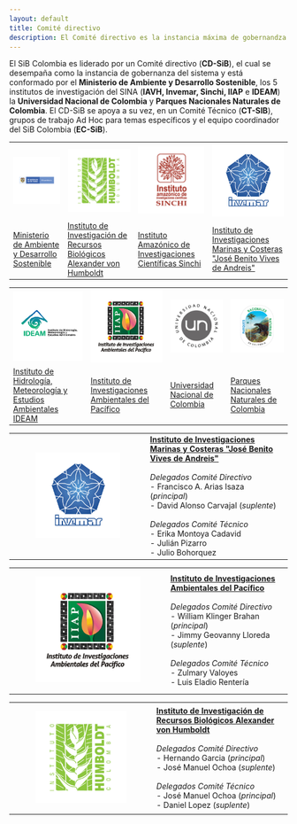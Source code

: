 ```yaml
---
layout: default
title: Comité directivo
description: El Comité directivo es la instancia máxima de gobernandza del SiB Colombia
---
```


El SiB Colombia es liderado por un Comité directivo (**CD-SiB**), el cual se desempaña como la instancia de gobernanza del sistema y está conformado por el **Ministerio de Ambiente y Desarrollo Sostenible**, los 5 institutos de investigación del SINA (**IAVH, Invemar, Sinchi, IIAP** e **IDEAM**) la **Universidad Nacional de Colombia** y **Parques Nacionales Naturales de Colombia**. El CD-SiB se apoya a su vez, en un Comité Técnico (**CT-SIB**), grupos de trabajo Ad Hoc para temas específicos y el equipo coordinador del SiB Colombia (**EC-SiB**).


<table cellspacing="0" cellpadding="0">
  <tr>
    <th class="orga1"><img src="/assets/images/logosEntidades/MADS.png" alt="Avatar" class="profile-pic" style="width:200px"></th>
    <th class="orga2"><img src="/assets/images/logosEntidades/InstitutoHumboldt.jpg" alt="Avatar" class="profile-pic" style="width:200px"></th>
    <th class="orga3"><img src="/assets/images/logosEntidades/SINCHI.jpg" alt="Avatar" class="profile-pic" style="width:200px"></th>
    <th class="orga4"><img src="/assets/images/logosEntidades/Invemar.jpg" alt="Avatar" class="profile-pic" style="width:200px"></th> 
  </tr>
  <tr>
    <td><a href="https://www.minambiente.gov.co/" target="_blank">Ministerio de Ambiente y Desarrollo Sostenible</a></td>
    <td><a href="http://www.humboldt.org.co/es/" target="_blank">Instituto de Investigación de Recursos Biológicos Alexander von Humboldt</a></td>
    <td><a href="https://sinchi.org.co/" target="_blank">Instituto Amazónico de Investigaciones Científicas Sinchi</a></td>
      <td><a href="http://www.invemar.org.co/" target="_blank">Instituto de Investigaciones Marinas y Costeras "José Benito Vives de Andreis"</a></td>
  </tr>
</table>


<table cellspacing="0" cellpadding="0">
  <tr>
    <th class="orga1"><img src="/assets/images/logosEntidades/IDEAM.jpg" alt="Avatar" class="profile-pic" style="width:200px"></th>
    <th class="orga2"><img src="/assets/images/logosEntidades/IIAP.jpg" alt="Avatar" class="profile-pic" style="width:200px"></th>
    <th class="orga3"><img src="/assets/images/logosEntidades/UN.jpg" alt="Avatar" class="profile-pic" style="width:200px"></th>
    <th class="orga4"><img src="/assets/images/logosEntidades/PNN.jpg" alt="Avatar" class="profile-pic" style="width:200px"></th> 
  </tr>
  <tr>
    <td><a href="http://www.ideam.gov.co/" target="_blank">Instituto de Hidrología, Meteorología y Estudios Ambientales IDEAM</a></td>
    <td><a href="https://iiap.org.co/" target="_blank">Instituto de Investigaciones Ambientales del Pacífico</a></td>
    <td><a href="https://unal.edu.co/" target="_blank">Universidad Nacional de Colombia</a></td>
    <td><a href="https://www.parquesnacionales.gov.co/portal/es/" target="_blank">Parques Nacionales Naturales de Colombia
</a></td>
  </tr>
</table>


|     |      |
|-----|------|
|<figure class="image is-320x320"><img src="/assets/images/logosEntidades/Invemar.jpg"></figure>|[**Instituto de Investigaciones Marinas y Costeras "José Benito Vives de Andreis"**](http://www.humboldt.org.co/es/)<br><br>_Delegados Comité Directivo_<br> - Francisco A. Arias Isaza (_principal_)<br> - David Alonso Carvajal (_suplente_)<br><br>_Delegados Comité Técnico_<br>- Erika Montoya Cadavid<br>- Julián Pizarro<br>- Julio Bohorquez<br>|



|     |      |
|-----|------|
|<figure class="image is-320x320"><img src="/assets/images/logosEntidades/IIAP.jpg"></figure>|[**Instituto de Investigaciones Ambientales del Pacífico**](http://www.humboldt.org.co/es/)<br><br>_Delegados Comité Directivo_<br> - William Klinger Brahan (_principal_)<br> - Jimmy Geovanny Lloreda (_suplente_)<br><br>_Delegados Comité Técnico_<br>- Zulmary Valoyes <br>- Luis Eladio Rentería<br>|


|     |      |
|-----|------|
|<figure class="image is-320x320"><img src="/assets/images/logosEntidades/InstitutoHumboldt.jpg"></figure>|[**Instituto de Investigación de Recursos Biológicos Alexander von Humboldt**](http://www.humboldt.org.co/es/)<br><br>_Delegados Comité Directivo_<br> - Hernando Garcia (_principal_)<br> - José Manuel Ochoa (_suplente_)<br><br>_Delegados Comité Técnico_<br>- José Manuel Ochoa (_principal_)<br>- Daniel Lopez (_suplente_)<br>|



